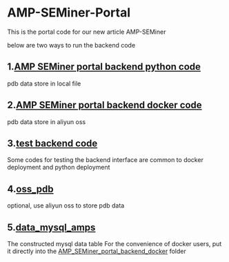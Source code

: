 # AMP-SEMiner-Portal
This is the portal code for our new article AMP-SEMiner

below are two ways to run the backend code

## 1.[AMP SEMiner portal backend python code](AMP_SEMiner_portal_backend_python)
pdb data store in local file

## 2.[AMP SEMiner portal backend docker code](AMP_SEMiner_portal_backend_docker)
pdb data store in aliyun oss

## 3.[test backend code](test_backend_api)
Some codes for testing the backend interface are common to docker deployment and python deployment

## 4.[oss_pdb](oss_pdb)
optional, use aliyun oss to store pdb data

## 5.[data_mysql_amps](data_mysql_amps)
The constructed mysql data table
For the convenience of docker users, put it directly into the [AMP_SEMiner_portal_backend_docker](./AMP_SEMiner_portal_backend_docker/amps_backup.sql) folder
